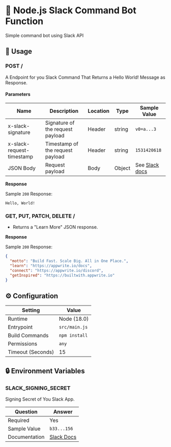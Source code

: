 # 🤖 Node.js Slack Command Bot Function

Simple command bot using Slack API

## 🧰 Usage

### POST /

A Endpoint for you Slack Command That Returns a Hello World! Message as Response.

#### Parameters

| Name                      | Description                      | Location | Type   | Sample Value                                                                              |
| ------------------------- | -------------------------------- | -------- | ------ | ----------------------------------------------------------------------------------------- |
| x-slack-signature         | Signature of the request payload | Header   | string | `v0=a...3`                                                                                |
| x-slack-request-timestamp | Timestamp of the request payload | Header   | string | `1531420618`                                                                              |
| JSON Body                 | Request payload                  | Body     | Object | See [Slack docs](https://api.slack.com/interactivity/slash-commands#app_command_handling) |

**Response**

Sample `200` Response:

```text
Hello, World!
```

### GET, PUT, PATCH, DELETE /

- Returns a "Learn More" JSON response.

**Response**

Sample `200` Response:

```json
{
  "motto": "Build Fast. Scale Big. All in One Place.",
  "learn": "https://appwrite.io/docs",
  "connect": "https://appwrite.io/discord",
  "getInspired": "https://builtwith.appwrite.io"
}
```

## ⚙️ Configuration

| Setting           | Value         |
| ----------------- | ------------- |
| Runtime           | Node (18.0)   |
| Entrypoint        | `src/main.js` |
| Build Commands    | `npm install` |
| Permissions       | `any`         |
| Timeout (Seconds) | 15            |

## 🔒 Environment Variables

### SLACK_SIGNING_SECRET

Signing Secret of You Slack App.

| Question      | Answer                                                                             |
| ------------- | ---------------------------------------------------------------------------------- |
| Required      | Yes                                                                                |
| Sample Value  | `b33...156`                                                                        |
| Documentation | [Slack Docs](https://api.slack.com/interactivity/slash-commands#creating_commands) |
